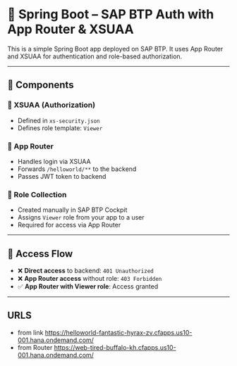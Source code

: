 # 🚀 Spring Boot  – SAP BTP Auth with App Router & XSUAA

This is a simple Spring Boot   app deployed on SAP BTP. It uses App Router and XSUAA for authentication and role-based authorization.

---

## 🧩 Components


### 🔹 XSUAA (Authorization)
- Defined in `xs-security.json`
- Defines role template: `Viewer`

### 🔹 App Router
- Handles login via XSUAA
- Forwards `/helloworld/**` to the backend
- Passes JWT token to backend

### 🔹 Role Collection
- Created manually in SAP BTP Cockpit
- Assigns `Viewer` role from your app to a user
- Required for access via App Router

---

## 🔐 Access Flow

- ❌ **Direct access** to backend: `401 Unauthorized`
- ❌ **App Router access** without role: `403 Forbidden`
- ✅ **App Router with Viewer role**: Access granted

---

## URLS
 - from link https://helloworld-fantastic-hyrax-zv.cfapps.us10-001.hana.ondemand.com/
 - from Router  https://web-tired-buffalo-kh.cfapps.us10-001.hana.ondemand.com/
